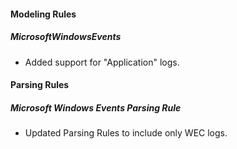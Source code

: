 
#### Modeling Rules

##### MicrosoftWindowsEvents

- Added support for "Application" logs.

#### Parsing Rules

##### Microsoft Windows Events Parsing Rule

- Updated Parsing Rules to include only WEC logs.

